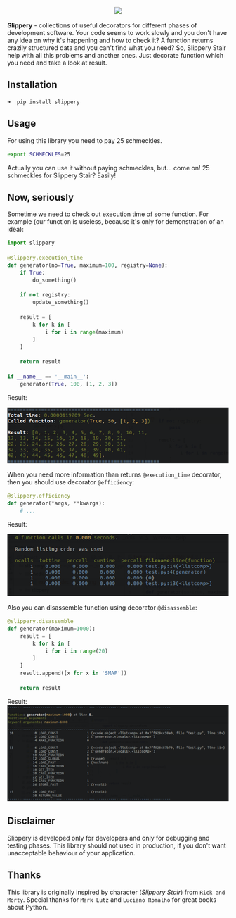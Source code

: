 <a href="https://github.com/lk-geimfari/slippery/">
    <p align="center">
      <img src="https://raw.githubusercontent.com/lk-geimfari/slippery/master/media/logo.png">
    </p>
</a>


**Slippery** - collections of useful decorators for different phases of development software. 
Your code seems to work slowly and you don't have any idea on why it's happening and how to check it? A function returns crazily structured data and you can't find what you need? So, Slippery Stair help with all this problems and another ones. Just decorate function which you need and take a look at result.

## Installation

```
➜  pip install slippery
```

## Usage

For using this library you need to pay 25 schmeckles.

```bash
export SCHMECKLES=25
```

Actually you can use it without paying schmeckles, but... come on! 25 schmeckles for Slippery Stair? Easily!


## Now, seriously

Sometime we need to check out execution time of some function. For example (our function is useless, because it's only for demonstration of an idea):

```python
import slippery

@slippery.execution_time
def generator(no=True, maximum=100, registry=None):
    if True:
        do_something()

    if not registry:
        update_something()

    result = [
        k for k in [
            i for i in range(maximum)
        ]
    ]

    return result
    
if __name__ == '__main__':
    generator(True, 100, [1, 2, 3])
```
Result:

![](media/exe_time_dec_screen.png)



When you need more information than returns `@execution_time` decorator, then you should use decorator `@efficiency`:

```python
@slippery.efficiency
def generator(*args, **kwargs):
    # ...

```

Result:

![](media/efficiency_screen.png)


Also you can disassemble function using decorator `@disassemble`:

```python
@slippery.disassemble
def generator(maximum=1000):
    result = [
        k for k in [
            i for i in range(20)
        ]
    ]
    result.append([x for x in 'SMAP'])

    return result	
```
Result:
![](media/dis_screen.png)

## Disclaimer
Slippery is developed only for developers and only for debugging and testing phases. This library should not used in production, if you don't want unacceptable behaviour of your application.

## Thanks

This library is originally inspired by character (*Slippery Stair*) from `Rick and Morty`. Special thanks for `Mark Lutz` and `Luciano Romalho` for great books about Python.
